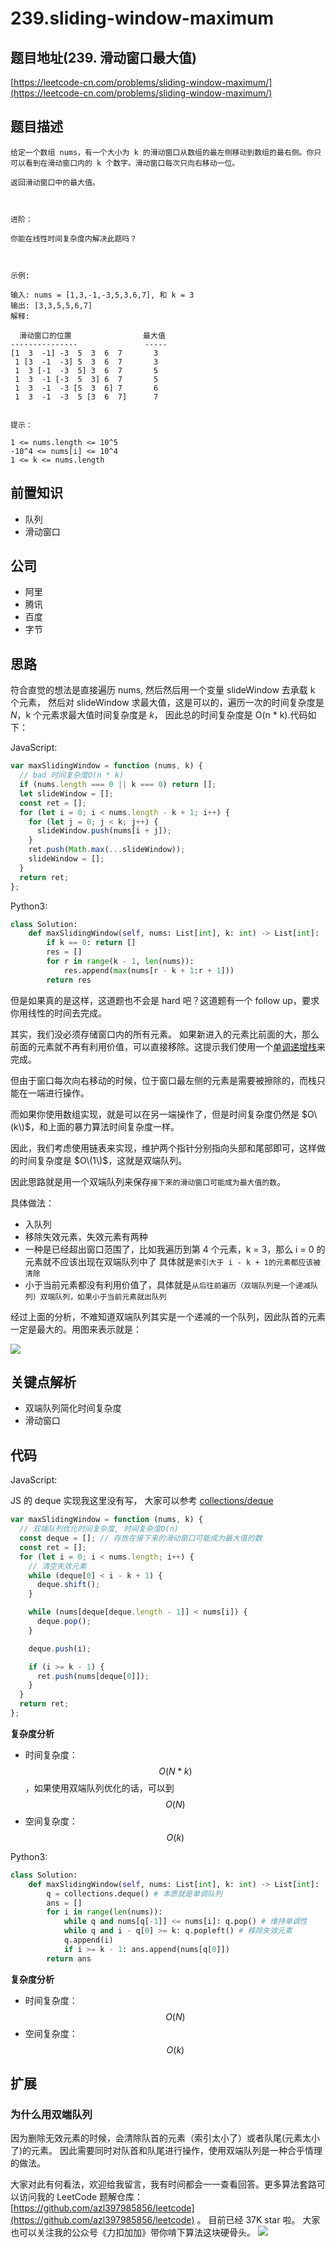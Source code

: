 # 239.sliding-window-maximum

## 题目地址\(239. 滑动窗口最大值\)

[https://leetcode-cn.com/problems/sliding-window-maximum/](https://leetcode-cn.com/problems/sliding-window-maximum/)

## 题目描述

```text
给定一个数组 nums，有一个大小为 k 的滑动窗口从数组的最左侧移动到数组的最右侧。你只可以看到在滑动窗口内的 k 个数字。滑动窗口每次只向右移动一位。

返回滑动窗口中的最大值。



进阶：

你能在线性时间复杂度内解决此题吗？



示例:

输入: nums = [1,3,-1,-3,5,3,6,7], 和 k = 3
输出: [3,3,5,5,6,7]
解释:

  滑动窗口的位置                最大值
---------------               -----
[1  3  -1] -3  5  3  6  7       3
 1 [3  -1  -3] 5  3  6  7       3
 1  3 [-1  -3  5] 3  6  7       5
 1  3  -1 [-3  5  3] 6  7       5
 1  3  -1  -3 [5  3  6] 7       6
 1  3  -1  -3  5 [3  6  7]      7


提示：

1 <= nums.length <= 10^5
-10^4 <= nums[i] <= 10^4
1 <= k <= nums.length
```

## 前置知识

* 队列
* 滑动窗口

## 公司

* 阿里
* 腾讯
* 百度
* 字节

## 思路

符合直觉的想法是直接遍历 nums, 然后然后用一个变量 slideWindow 去承载 k 个元素， 然后对 slideWindow 求最大值，这是可以的，遍历一次的时间复杂度是 $N$，k 个元素求最大值时间复杂度是 $k$， 因此总的时间复杂度是 O\(n \* k\).代码如下：

JavaScript:

```javascript
var maxSlidingWindow = function (nums, k) {
  // bad 时间复杂度O(n * k)
  if (nums.length === 0 || k === 0) return [];
  let slideWindow = [];
  const ret = [];
  for (let i = 0; i < nums.length - k + 1; i++) {
    for (let j = 0; j < k; j++) {
      slideWindow.push(nums[i + j]);
    }
    ret.push(Math.max(...slideWindow));
    slideWindow = [];
  }
  return ret;
};
```

Python3:

```python
class Solution:
    def maxSlidingWindow(self, nums: List[int], k: int) -> List[int]:
        if k == 0: return []
        res = []
        for r in range(k - 1, len(nums)):
            res.append(max(nums[r - k + 1:r + 1]))
        return res
```

但是如果真的是这样，这道题也不会是 hard 吧？这道题有一个 follow up，要求你用线性的时间去完成。

其实，我们没必须存储窗口内的所有元素。 如果新进入的元素比前面的大，那么前面的元素就不再有利用价值，可以直接移除。这提示我们使用一个[单调递增栈](thinkings/monotone-stack.md)来完成。

但由于窗口每次向右移动的时候，位于窗口最左侧的元素是需要被擦除的，而栈只能在一端进行操作。

而如果你使用数组实现，就是可以在另一端操作了，但是时间复杂度仍然是 $O\(k\)$，和上面的暴力算法时间复杂度一样。

因此，我们考虑使用链表来实现，维护两个指针分别指向头部和尾部即可，这样做的时间复杂度是 $O\(1\)$，这就是双端队列。

因此思路就是用一个双端队列来保存`接下来的滑动窗口可能成为最大值的数`。

具体做法：

* 入队列
* 移除失效元素，失效元素有两种
* 一种是已经超出窗口范围了，比如我遍历到第 4 个元素，k = 3，那么 i = 0 的元素就不应该出现在双端队列中了 具体就是`索引大于 i - k + 1的元素都应该被清除`
* 小于当前元素都没有利用价值了，具体就是`从后往前遍历（双端队列是一个递减队列）双端队列，如果小于当前元素就出队列`

经过上面的分析，不难知道双端队列其实是一个递减的一个队列，因此队首的元素一定是最大的。用图来表示就是：

![](https://tva1.sinaimg.cn/large/007S8ZIlly1ghltxg29buj30hb0di757.jpg)

## 关键点解析

* 双端队列简化时间复杂度
* 滑动窗口

## 代码

JavaScript:

JS 的 deque 实现我这里没有写， 大家可以参考 [collections/deque](https://github.com/montagejs/collections/blob/master/deque.js)

```javascript
var maxSlidingWindow = function (nums, k) {
  // 双端队列优化时间复杂度, 时间复杂度O(n)
  const deque = []; // 存放在接下来的滑动窗口可能成为最大值的数
  const ret = [];
  for (let i = 0; i < nums.length; i++) {
    // 清空失效元素
    while (deque[0] < i - k + 1) {
      deque.shift();
    }

    while (nums[deque[deque.length - 1]] < nums[i]) {
      deque.pop();
    }

    deque.push(i);

    if (i >= k - 1) {
      ret.push(nums[deque[0]]);
    }
  }
  return ret;
};
```

**复杂度分析**

* 时间复杂度：$$O(N * k)$$，如果使用双端队列优化的话，可以到 $$O(N)$$
* 空间复杂度：$$O(k)$$

Python3:

```python
class Solution:
    def maxSlidingWindow(self, nums: List[int], k: int) -> List[int]:
        q = collections.deque() # 本质就是单调队列
        ans = []
        for i in range(len(nums)):
            while q and nums[q[-1]] <= nums[i]: q.pop() # 维持单调性
            while q and i - q[0] >= k: q.popleft() # 移除失效元素
            q.append(i)
            if i >= k - 1: ans.append(nums[q[0]])
        return ans
```

**复杂度分析**

* 时间复杂度：$$O(N)$$
* 空间复杂度：$$O(k)$$

## 扩展

### 为什么用双端队列

因为删除无效元素的时候，会清除队首的元素（索引太小了）或者队尾\(元素太小了\)的元素。 因此需要同时对队首和队尾进行操作，使用双端队列是一种合乎情理的做法。

大家对此有何看法，欢迎给我留言，我有时间都会一一查看回答。更多算法套路可以访问我的 LeetCode 题解仓库：[https://github.com/azl397985856/leetcode](https://github.com/azl397985856/leetcode) 。 目前已经 37K star 啦。 大家也可以关注我的公众号《力扣加加》带你啃下算法这块硬骨头。 ![](https://tva1.sinaimg.cn/large/007S8ZIlly1gfcuzagjalj30p00dwabs.jpg)

